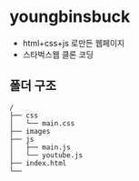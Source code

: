 # youngbinsbuck

- html+css+js 로만든 웹페이지
- 스타벅스웹 클론 코딩

## 폴더 구조

```
/
├── css
│   └── main.css
├── images
├── js
│   ├── main.js
│   └── youtube.js
├── index.html
└──
```
